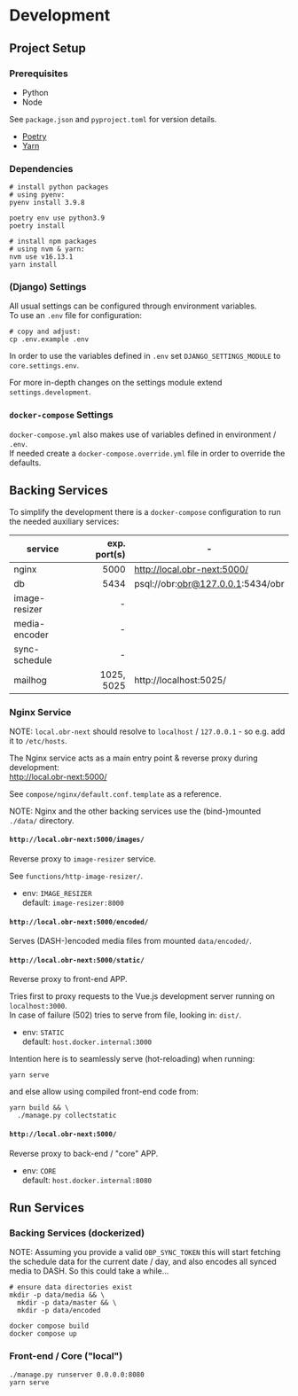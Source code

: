 # Development


## Project Setup


### Prerequisites

 - Python
 - Node

See `package.json` and `pyproject.toml` for version details.

 - [Poetry](https://python-poetry.org/)
 - [Yarn](https://yarnpkg.com/)


### Dependencies

```shell
# install python packages
# using pyenv:
pyenv install 3.9.8

poetry env use python3.9
poetry install

# install npm packages
# using nvm & yarn:
nvm use v16.13.1
yarn install
```


### (Django) Settings

All usual settings can be configured through environment variables.  
To use an `.env` file for configuration:

```shell
# copy and adjust:
cp .env.example .env
```

In order to use the variables defined in `.env` set `DJANGO_SETTINGS_MODULE` to `core.settings.env`.  

For more in-depth changes on the settings module extend `settings.development`.


### `docker-compose` Settings

`docker-compose.yml` also makes use of variables defined in environment / `.env`.  
If needed create a `docker-compose.override.yml` file in order to override the defaults.


## Backing Services

To simplify the development there is a `docker-compose` configuration to run the needed auxiliary services:

| service        | exp. port(s)   |                                 - |
|----------------|---------------:|-----------------------------------|
| nginx          |           5000 | http://local.obr-next:5000/       |
| db             |           5434 | psql://obr:obr@127.0.0.1:5434/obr |
| image-resizer  |              - |                                   |
| media-encoder  |              - |                                   |
| sync-schedule  |              - |                                   |
| mailhog        |     1025, 5025 | http://localhost:5025/            |


### Nginx Service

NOTE: `local.obr-next` should resolve to `localhost` / `127.0.0.1` - so e.g. add it to `/etc/hosts`.

The Nginx service acts as a main entry point & reverse proxy during development:  
http://local.obr-next:5000/

See `compose/nginx/default.conf.template` as a reference.

NOTE: Nginx and the other backing services use the (bind-)mounted `./data/` directory.

#### `http://local.obr-next:5000/images/`

Reverse proxy to `image-resizer` service.

See `functions/http-image-resizer/`.

 - env:     `IMAGE_RESIZER`  
   default: `image-resizer:8000`


#### `http://local.obr-next:5000/encoded/`

Serves (DASH-)encoded media files from mounted `data/encoded/`.


#### `http://local.obr-next:5000/static/`

Reverse proxy to front-end APP.

Tries first to proxy requests to the Vue.js development server running
on `localhost:3000`.  
In case of failure (502) tries to serve from file, looking in: `dist/`.

 - env:     `STATIC`  
   default: `host.docker.internal:3000`

Intention here is to seamlessly serve (hot-reloading) when running:  
```shell
yarn serve
``` 
and else allow using compiled front-end code from:  
```shell
yarn build && \
  ./manage.py collectstatic
``` 


#### `http://local.obr-next:5000/`

Reverse proxy to back-end / "core" APP.

 - env:     `CORE`  
   default: `host.docker.internal:8080`
 


## Run Services

### Backing Services (dockerized)

NOTE: Assuming you provide a valid `OBP_SYNC_TOKEN` this will start
fetching the schedule data for the current date / day, and also 
encodes all synced media to DASH. So this could take a while...

```shell
# ensure data directories exist
mkdir -p data/media && \
  mkdir -p data/master && \
  mkdir -p data/encoded
```

```shell
docker compose build
docker compose up
```

### Front-end / Core ("local")

```shell
./manage.py runserver 0.0.0.0:8080
yarn serve
```
